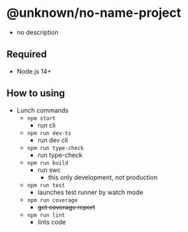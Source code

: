 # @unknown/no-name-project

- no description

## Required

- Node.js 14+

## How to using

- Lunch commands
  - `npm start`
    - run cli
  - `npm run dev-ts`
    - run dev cli
  - `npm run type-check`
    - run type-check
  - `npm run build`
    - run swc
      - this only development, not production
  - `npm run test`
    - launches test runner by watch mode
  - `npm run coverage`
    - ~~get coverage report~~
  - `npm run lint`
    - lints code
